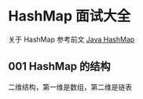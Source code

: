 # HashMap 面试大全

关于 HashMap 参考前文 [Java HashMap](./07-dan-li-mo-shi-de-ji-zhong-shi-xian)

## 001 HashMap 的结构

二维结构，第一维是数组，第二维是链表
